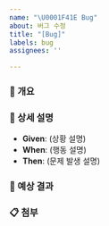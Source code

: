 ```yaml
---
name: "\U0001F41E Bug"
about: 버그 수정
title: "[Bug]"
labels: bug
assignees: ''

---
```


### 🐞 개요

### 📝 상세 설명

- **Given**: (상황 설명)
- **When**: (행동 설명)
- **Then**: (문제 발생 설명)

### 🎯 예상 결과

### 📋 첨부
